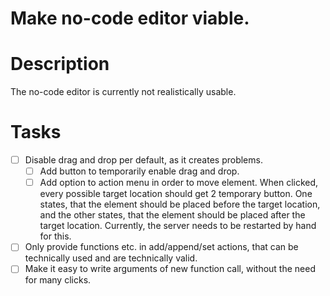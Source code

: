 # Make no-code editor viable.
# Description
The no-code editor is currently not realistically usable.
# Tasks
* [ ] Disable drag and drop per default, as it creates problems.
    * [ ] Add button to temporarily enable drag and drop.
    * [ ] Add option to action menu in order to move element.
      When clicked, every possible target location should get 2 temporary button.
      One states, that the element should be placed before the target location, and
      the other states, that the element should be placed after the target location.
      Currently, the server needs to be restarted by hand for this.
* [ ] Only provide functions etc. in add/append/set actions, that can be technically used and are technically valid.
* [ ] Make it easy to write arguments of new function call, without the need for many clicks.